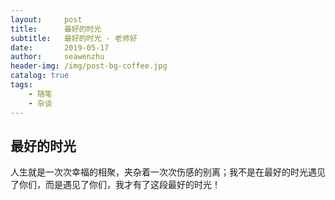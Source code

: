 ```yaml
---
layout:     post
title:      最好的时光
subtitle:   最好的时光 - 老师好
date:       2019-05-17
author:     seawenzhu
header-img: /img/post-bg-coffee.jpg
catalog: true
tags:
    - 随笔
    - 杂谈
---
```

## 最好的时光

人生就是一次次幸福的相聚，夹杂着一次次伤感的别离；我不是在最好的时光遇见了你们，而是遇见了你们，我才有了这段最好的时光！